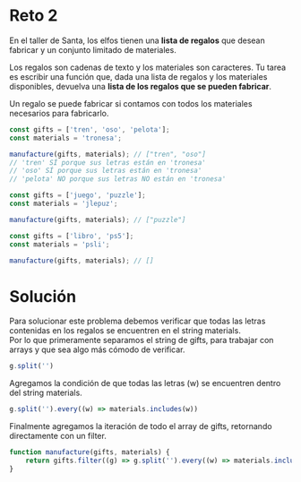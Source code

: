 # Reto 2

En el taller de Santa, los elfos tienen una **lista de regalos** que desean fabricar y un conjunto limitado de materiales.

Los regalos son cadenas de texto y los materiales son caracteres. Tu tarea es escribir una función que, dada una lista de regalos y los materiales disponibles, devuelva una **lista de los regalos que se pueden fabricar**.

Un regalo se puede fabricar si contamos con todos los materiales necesarios para fabricarlo.

```js
const gifts = ['tren', 'oso', 'pelota'];
const materials = 'tronesa';

manufacture(gifts, materials); // ["tren", "oso"]
// 'tren' SÍ porque sus letras están en 'tronesa'
// 'oso' SÍ porque sus letras están en 'tronesa'
// 'pelota' NO porque sus letras NO están en 'tronesa'

const gifts = ['juego', 'puzzle'];
const materials = 'jlepuz';

manufacture(gifts, materials); // ["puzzle"]

const gifts = ['libro', 'ps5'];
const materials = 'psli';

manufacture(gifts, materials); // []
```

# Solución

Para solucionar este problema debemos verificar que todas las letras contenidas en los regalos se encuentren en el string materials. <br />
Por lo que primeramente separamos el string de gifts, para trabajar con arrays y que sea algo más cómodo de verificar.

```js
g.split('')
```

Agregamos la condición de que todas las letras (w) se encuentren dentro del string materials.

```js
g.split('').every((w) => materials.includes(w))
```

Finalmente agregamos la iteración de todo el array de gifts, retornando directamente con un filter.

```js
function manufacture(gifts, materials) {
	return gifts.filter((g) => g.split('').every((w) => materials.includes(w)));
}
```
